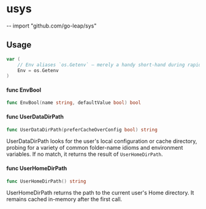 # usys
--
    import "github.com/go-leap/sys"


## Usage

```go
var (
	// Env aliases `os.Getenv` — merely a handy short-hand during rapid iteration in non-critical code-paths that already do import `usys` to not have to repeatedly pull in and out the extra `os` import.
	Env = os.Getenv
)
```

#### func  EnvBool

```go
func EnvBool(name string, defaultValue bool) bool
```

#### func  UserDataDirPath

```go
func UserDataDirPath(preferCacheOverConfig bool) string
```
UserDataDirPath looks for the user's local configuration or cache directory,
probing for a variety of common folder-name idioms and environment variables. If
no match, it returns the result of `UserHomeDirPath`.

#### func  UserHomeDirPath

```go
func UserHomeDirPath() string
```
UserHomeDirPath returns the path to the current user's Home directory. It
remains cached in-memory after the first call.
